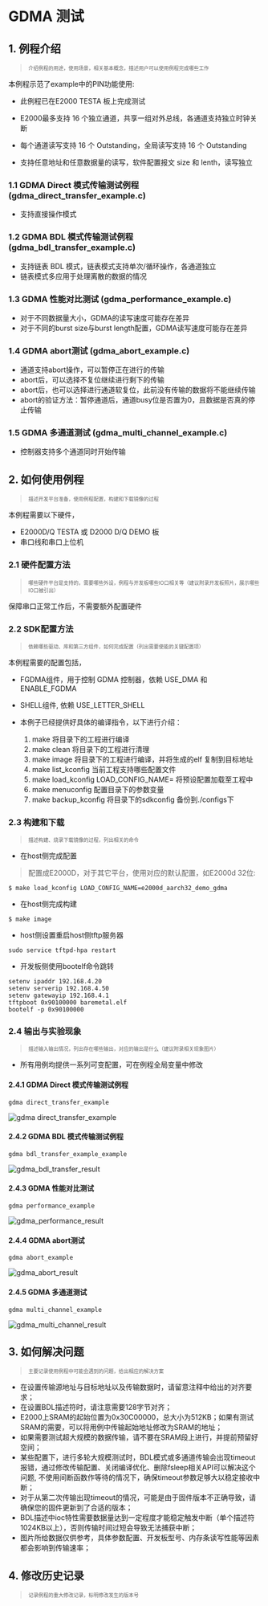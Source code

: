 # GDMA 测试

## 1. 例程介绍

><font size="1">介绍例程的用途，使用场景，相关基本概念，描述用户可以使用例程完成哪些工作</font><br />

本例程示范了example中的PIN功能使用:

- 此例程已在E2000 TESTA 板上完成测试

- E2000最多支持 16 个独立通道，共享一组对外总线，各通道支持独立时钟关断
- 每个通道读写支持 16 个 Outstanding，全局读写支持 16 个 Outstanding
- 支持任意地址和任意数据量的读写，软件配置报文 size 和 lenth，读写独立
### 1.1 GDMA Direct 模式传输测试例程 (gdma_direct_transfer_example.c)
- 支持直接操作模式

### 1.2 GDMA BDL 模式传输测试例程 (gdma_bdl_transfer_example.c)
- 支持链表 BDL 模式，链表模式支持单次/循环操作，各通道独立
- 链表模式多应用于处理离散的数据的情况

### 1.3 GDMA 性能对比测试 (gdma_performance_example.c)
- 对于不同数据量大小，GDMA的读写速度可能存在差异
- 对于不同的burst size与burst length配置，GDMA读写速度可能存在差异

### 1.4 GDMA abort测试 (gdma_abort_example.c)
- 通道支持abort操作，可以暂停正在进行的传输
- abort后，可以选择不复位继续进行剩下的传输
- abort后，也可以选择进行通道软复位，此前没有传输的数据将不能继续传输
- abort的验证方法：暂停通道后，通道busy位是否置为0，且数据是否真的停止传输

### 1.5 GDMA 多通道测试 (gdma_multi_channel_example.c)
- 控制器支持多个通道同时开始传输

## 2. 如何使用例程

><font size="1">描述开发平台准备，使用例程配置，构建和下载镜像的过程</font><br />

本例程需要以下硬件，

- E2000D/Q TESTA 或 D2000 D/Q DEMO 板 
- 串口线和串口上位机

### 2.1 硬件配置方法

><font size="1">哪些硬件平台是支持的，需要哪些外设，例程与开发板哪些IO口相关等（建议附录开发板照片，展示哪些IO口被引出）</font><br />

保障串口正常工作后，不需要额外配置硬件

### 2.2 SDK配置方法

><font size="1">依赖哪些驱动、库和第三方组件，如何完成配置（列出需要使能的关键配置项）</font><br />

本例程需要的配置包括，
- FGDMA组件，用于控制 GDMA 控制器，依赖 USE_DMA 和 ENABLE_FGDMA
- SHELL组件, 依赖 USE_LETTER_SHELL

- 本例子已经提供好具体的编译指令，以下进行介绍：
    1. make 将目录下的工程进行编译
    2. make clean  将目录下的工程进行清理
    3. make image   将目录下的工程进行编译，并将生成的elf 复制到目标地址
    4. make list_kconfig 当前工程支持哪些配置文件
    5. make load_kconfig LOAD_CONFIG_NAME=<kconfig configuration files>  将预设配置加载至工程中
    6. make menuconfig   配置目录下的参数变量
    7. make backup_kconfig 将目录下的sdkconfig 备份到./configs下

### 2.3 构建和下载

><font size="1">描述构建、烧录下载镜像的过程，列出相关的命令</font><br />

- 在host侧完成配置

>配置成E2000D，对于其它平台，使用对应的默认配置，如E2000d 32位:
```
$ make load_kconfig LOAD_CONFIG_NAME=e2000d_aarch32_demo_gdma
```

- 在host侧完成构建

```
$ make image
```

- host侧设置重启host侧tftp服务器

```
sudo service tftpd-hpa restart
```

- 开发板侧使用bootelf命令跳转

```
setenv ipaddr 192.168.4.20  
setenv serverip 192.168.4.50 
setenv gatewayip 192.168.4.1 
tftpboot 0x90100000 baremetal.elf
bootelf -p 0x90100000
```


### 2.4 输出与实验现象

><font size="1">描述输入输出情况，列出存在哪些输出，对应的输出是什么（建议附录相关现象图片）</font><br />

- 所有用例均提供一系列可变配置，可在例程全局变量中修改
#### 2.4.1 GDMA Direct 模式传输测试例程
```
gdma direct_transfer_example
```
![gdma direct_transfer_example](./figs/gdma_direct_transfer_result.png)

#### 2.4.2 GDMA BDL 模式传输测试例程
```
gdma bdl_transfer_example_example
```
![gdma_bdl_transfer_result](./figs/gdma_bdl_transfer_result.png)

#### 2.4.3 GDMA 性能对比测试
```
gdma performance_example
```
![gdma_performance_result](./figs/gdma_performance_result.png)

#### 2.4.4 GDMA abort测试
```
gdma abort_example
```
![gdma_abort_result](./figs/gdma_abort_result.png)

#### 2.4.5 GDMA 多通道测试
```
gdma multi_channel_example
```
![gdma_multi_channel_result](./figs/gdma_multi_channel_result.png)


## 3. 如何解决问题

><font size="1">主要记录使用例程中可能会遇到的问题，给出相应的解决方案</font><br />

- 在设置传输源地址与目标地址以及传输数据时，请留意注释中给出的对齐要求；
- 在设置BDL描述符时，请注意需要128字节对齐；
- E2000上SRAM的起始位置为0x30C00000，总大小为512KB；如果有测试SRAM的需要，可以将用例中传输起始地址修改为SRAM的地址；
- 如果需要测试超大规模的数据传输，请不要在SRAM段上进行，并提前预留好空间；
- 某些配置下，进行多轮大规模测试时，BDL模式或多通道传输会出现timeout报错，通过修改传输配置、关闭编译优化、删除fsleep相关API可以解决这个问题, 不使用间断函数作等待的情况下，确保timeout参数足够大以稳定接收中断；
- 对于从第二次传输出现timeout的情况，可能是由于固件版本不正确导致，请确保您的固件更新到了合适的版本；
- BDL描述中ioc特性需要数据量达到一定程度才能稳定触发中断（单个描述符1024KB以上），否则传输时间过短会导致无法捕获中断；
- 图片所给数据仅供参考，具体参数配置、开发板型号、内存条读写性能等因素都会影响到传输速率；

## 4. 修改历史记录

><font size="1">记录例程的重大修改记录，标明修改发生的版本号 </font><br />



